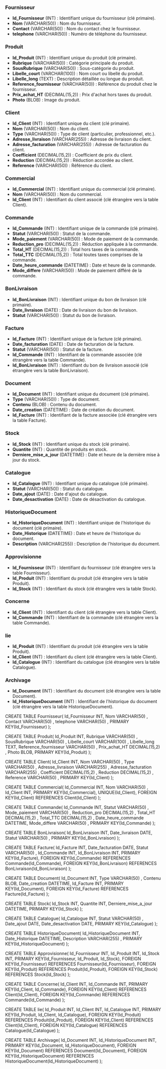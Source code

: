 ### Fournisseur
- **Id_Fournisseur** (INT) : Identifiant unique du fournisseur (clé primaire).
- **Nom** (VARCHAR(50)) : Nom du fournisseur.
- **Contact** (VARCHAR(50)) : Nom du contact chez le fournisseur.
- **telephone** (VARCHAR(50)) : Numéro de téléphone du fournisseur.

### Produit
- **Id_Produit** (INT) : Identifiant unique du produit (clé primaire).
- **Rubrique** (VARCHAR(50)) : Catégorie principale du produit.
- **SousRubrique** (VARCHAR(50)) : Sous-catégorie du produit.
- **Libelle_court** (VARCHAR(100)) : Nom court ou libellé du produit.
- **Libelle_long** (TEXT) : Description détaillée ou longue du produit.
- **Reference_fournisseur** (VARCHAR(50)) : Référence du produit chez le fournisseur.
- **Prix_achat_HT** (DECIMAL(15,2)) : Prix d'achat hors taxes du produit.
- **Photo** (BLOB) : Image du produit.

### Client
- **Id_Client** (INT) : Identifiant unique du client (clé primaire).
- **Nom** (VARCHAR(50)) : Nom du client.
- **Type** (VARCHAR(50)) : Type de client (particulier, professionnel, etc.).
- **Adresse_livraison** (VARCHAR(255)) : Adresse de livraison du client.
- **Adresse_facturation** (VARCHAR(255)) : Adresse de facturation du client.
- **Coefficient** (DECIMAL(15,2)) : Coefficient de prix du client.
- **Reduction** (DECIMAL(15,2)) : Réduction accordée au client.
- **Reference** (VARCHAR(50)) : Référence du client.

### Commercial
- **Id_Commercial** (INT) : Identifiant unique du commercial (clé primaire).
- **Nom** (VARCHAR(50)) : Nom du commercial.
- **Id_Client** (INT) : Identifiant du client associé (clé étrangère vers la table Client).

### Commande
- **Id_Commande** (INT) : Identifiant unique de la commande (clé primaire).
- **Statut** (VARCHAR(50)) : Statut de la commande.
- **Mode_paiement** (VARCHAR(50)) : Mode de paiement de la commande.
- **Reduction_pro** (DECIMAL(15,2)) : Réduction appliquée à la commande.
- **Total_HT** (DECIMAL(15,2)) : Total hors taxes de la commande.
- **Total_TTC** (DECIMAL(15,2)) : Total toutes taxes comprises de la commande.
- **Date_heure_commande** (DATETIME) : Date et heure de la commande.
- **Mode_differe** (VARCHAR(50)) : Mode de paiement différé de la commande.

### BonLivraison
- **Id_BonLivraison** (INT) : Identifiant unique du bon de livraison (clé primaire).
- **Date_livraison** (DATE) : Date de livraison du bon de livraison.
- **Statut** (VARCHAR(50)) : Statut du bon de livraison.

### Facture
- **Id_Facture** (INT) : Identifiant unique de la facture (clé primaire).
- **Date_facturation** (DATE) : Date de facturation de la facture.
- **Statut** (VARCHAR(50)) : Statut de la facture.
- **Id_Commande** (INT) : Identifiant de la commande associée (clé étrangère vers la table Commande).
- **Id_BonLivraison** (INT) : Identifiant du bon de livraison associé (clé étrangère vers la table BonLivraison).

### Document
- **Id_Document** (INT) : Identifiant unique du document (clé primaire).
- **Type** (VARCHAR(50)) : Type de document.
- **Contenu** (BLOB) : Contenu du document.
- **Date_creation** (DATETIME) : Date de création du document.
- **Id_Facture** (INT) : Identifiant de la facture associée (clé étrangère vers la table Facture).

### Stock
- **Id_Stock** (INT) : Identifiant unique du stock (clé primaire).
- **Quantite** (INT) : Quantité de produits en stock.
- **Derniere_mise_a_jour** (DATETIME) : Date et heure de la dernière mise à jour du stock.

### Catalogue
- **Id_Catalogue** (INT) : Identifiant unique du catalogue (clé primaire).
- **Statut** (VARCHAR(50)) : Statut du catalogue.
- **Date_ajout** (DATE) : Date d'ajout du catalogue.
- **Date_desactivation** (DATE) : Date de désactivation du catalogue.

### HistoriqueDocument
- **Id_HistoriqueDocument** (INT) : Identifiant unique de l'historique du document (clé primaire).
- **Date_Historique** (DATETIME) : Date et heure de l'historique du document.
- **Description** (VARCHAR(255)) : Description de l'historique du document.

### Approvisionne
- **Id_Fournisseur** (INT) : Identifiant du fournisseur (clé étrangère vers la table Fournisseur).
- **Id_Produit** (INT) : Identifiant du produit (clé étrangère vers la table Produit).
- **Id_Stock** (INT) : Identifiant du stock (clé étrangère vers la table Stock).

### Concerne
- **Id_Client** (INT) : Identifiant du client (clé étrangère vers la table Client).
- **Id_Commande** (INT) : Identifiant de la commande (clé étrangère vers la table Commande).

### lie
- **Id_Produit** (INT) : Identifiant du produit (clé étrangère vers la table Produit).
- **Id_Client** (INT) : Identifiant du client (clé étrangère vers la table Client).
- **Id_Catalogue** (INT) : Identifiant du catalogue (clé étrangère vers la table Catalogue).

### Archivage
- **Id_Document** (INT) : Identifiant du document (clé étrangère vers la table Document).
- **Id_HistoriqueDocument** (INT) : Identifiant de l'historique du document (clé étrangère vers la table HistoriqueDocument).


CREATE TABLE Fournisseur(
   Id_Fournisseur INT,
   Nom VARCHAR(50) ,
   Contact VARCHAR(50) ,
   telephone VARCHAR(50) ,
   PRIMARY KEY(Id_Fournisseur)
);

CREATE TABLE Produit(
   Id_Produit INT,
   Rubrique VARCHAR(50) ,
   SousRubrique VARCHAR(50) ,
   Libelle_court VARCHAR(100) ,
   Libelle_long TEXT,
   Reference_fournisseur VARCHAR(50) ,
   Prix_achat_HT DECIMAL(15,2)  ,
   Photo BLOB,
   PRIMARY KEY(Id_Produit)
);

CREATE TABLE Client(
   Id_Client INT,
   Nom VARCHAR(50) ,
   Type VARCHAR(50) ,
   Adresse_livraison VARCHAR(255) ,
   Adresse_facturation VARCHAR(255) ,
   Coefficient DECIMAL(15,2)  ,
   Reduction DECIMAL(15,2)  ,
   Reference VARCHAR(50) ,
   PRIMARY KEY(Id_Client)
);

CREATE TABLE Commercial(
   Id_Commercial INT,
   Nom VARCHAR(50) ,
   Id_Client INT,
   PRIMARY KEY(Id_Commercial),
   UNIQUE(Id_Client),
   FOREIGN KEY(Id_Client) REFERENCES Client(Id_Client)
);

CREATE TABLE Commande(
   Id_Commande INT,
   Statut VARCHAR(50) ,
   Mode_paiement VARCHAR(50) ,
   Reduction_pro DECIMAL(15,2)  ,
   Total_HT DECIMAL(15,2)  ,
   Total_TTC DECIMAL(15,2)  ,
   Date_heure_commande DATETIME,
   Mode_differe VARCHAR(50) ,
   PRIMARY KEY(Id_Commande)
);

CREATE TABLE BonLivraison(
   Id_BonLivraison INT,
   Date_livraison DATE,
   Statut VARCHAR(50) ,
   PRIMARY KEY(Id_BonLivraison)
);

CREATE TABLE Facture(
   Id_Facture INT,
   Date_facturation DATE,
   Statut VARCHAR(50) ,
   Id_Commande INT,
   Id_BonLivraison INT,
   PRIMARY KEY(Id_Facture),
   FOREIGN KEY(Id_Commande) REFERENCES Commande(Id_Commande),
   FOREIGN KEY(Id_BonLivraison) REFERENCES BonLivraison(Id_BonLivraison)
);

CREATE TABLE Document(
   Id_Document INT,
   Type VARCHAR(50) ,
   Contenu BLOB,
   Date_creation DATETIME,
   Id_Facture INT,
   PRIMARY KEY(Id_Document),
   FOREIGN KEY(Id_Facture) REFERENCES Facture(Id_Facture)
);

CREATE TABLE Stock(
   Id_Stock INT,
   Quantite INT,
   Derniere_mise_a_jour DATETIME,
   PRIMARY KEY(Id_Stock)
);

CREATE TABLE Catalogue(
   Id_Catalogue INT,
   Statut VARCHAR(50) ,
   Date_ajout DATE,
   Date_desactivation DATE,
   PRIMARY KEY(Id_Catalogue)
);

CREATE TABLE HistoriqueDocument(
   Id_HistoriqueDocument INT,
   Date_Historique DATETIME,
   Description VARCHAR(255) ,
   PRIMARY KEY(Id_HistoriqueDocument)
);

CREATE TABLE Approvisionne(
   Id_Fournisseur INT,
   Id_Produit INT,
   Id_Stock INT,
   PRIMARY KEY(Id_Fournisseur, Id_Produit, Id_Stock),
   FOREIGN KEY(Id_Fournisseur) REFERENCES Fournisseur(Id_Fournisseur),
   FOREIGN KEY(Id_Produit) REFERENCES Produit(Id_Produit),
   FOREIGN KEY(Id_Stock) REFERENCES Stock(Id_Stock)
);

CREATE TABLE Concerne(
   Id_Client INT,
   Id_Commande INT,
   PRIMARY KEY(Id_Client, Id_Commande),
   FOREIGN KEY(Id_Client) REFERENCES Client(Id_Client),
   FOREIGN KEY(Id_Commande) REFERENCES Commande(Id_Commande)
);

CREATE TABLE lie(
   Id_Produit INT,
   Id_Client INT,
   Id_Catalogue INT,
   PRIMARY KEY(Id_Produit, Id_Client, Id_Catalogue),
   FOREIGN KEY(Id_Produit) REFERENCES Produit(Id_Produit),
   FOREIGN KEY(Id_Client) REFERENCES Client(Id_Client),
   FOREIGN KEY(Id_Catalogue) REFERENCES Catalogue(Id_Catalogue)
);

CREATE TABLE Archivage(
   Id_Document INT,
   Id_HistoriqueDocument INT,
   PRIMARY KEY(Id_Document, Id_HistoriqueDocument),
   FOREIGN KEY(Id_Document) REFERENCES Document(Id_Document),
   FOREIGN KEY(Id_HistoriqueDocument) REFERENCES HistoriqueDocument(Id_HistoriqueDocument)
);


